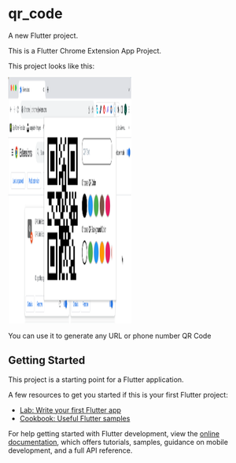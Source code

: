 # qr_code

A new Flutter project.

This is a Flutter Chrome Extension App Project.

This project looks like this: 

<img src="./qrcode11.png" width=250 height=500 >



You can use it to generate any URL or phone number QR Code 

## Getting Started

This project is a starting point for a Flutter application.

A few resources to get you started if this is your first Flutter project:

- [Lab: Write your first Flutter app](https://docs.flutter.dev/get-started/codelab)
- [Cookbook: Useful Flutter samples](https://docs.flutter.dev/cookbook)

For help getting started with Flutter development, view the
[online documentation](https://docs.flutter.dev/), which offers tutorials,
samples, guidance on mobile development, and a full API reference.
